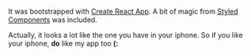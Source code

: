 It was bootstrapped with [Create React App](https://github.com/facebookincubator/create-react-app). A bit of magic from [Styled Components](https://github.com/styled-components/styled-components) was included.

Actually, it looks a lot like the one you have in your iphone. So if you like your iphone, __do__ like my app too __(:__
